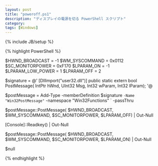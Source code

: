 ```yaml
---
layout: post
title: "poweroff.ps1"
description: "ディスプレイの電源を切る PowerShell スクリプト"
category: 
tags: [Windows]
---
```

{% include JB/setup %}

{% highlight PowerShell %}

$HWND_BROADCAST = -1
$WM_SYSCOMMAND = 0x0112
$SC_MONITORPOWER = 0xF170
$LPARAM_ON = -1
$LPARAM_LOW_POWER = 1
$LPARAM_OFF = 2

$signature = @'
[DllImport("user32.dll")]
public static extern bool PostMessage(
  IntPtr hWnd,
  UInt32 Msg,
  Int32 wParam,
  Int32 lParam);
'@

$postMessage = Add-Type -memberDefinition $signature `
     -Name "Win32PostMessage" `
     -namespace "Win32Functions" `
     -passThru

$postMessage::PostMessage( $HWND_BROADCAST, $WM_SYSCOMMAND, $SC_MONITORPOWER, $LPARAM_OFF) | Out-Null

[Console]::Readkey() | Out-Null

$postMessage::PostMessage( $HWND_BROADCAST, $WM_SYSCOMMAND, $SC_MONITORPOWER, $LPARAM_ON) | Out-Null

$null 

{% endhighlight %}

